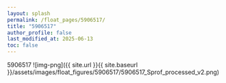 ```yaml
---
layout: splash
permalink: /float_pages/5906517/
title: "5906517"
author_profile: false
last_modified_at: 2025-06-13
toc: false
---
```

 
5906517
![img-png]({{ site.url }}{{ site.baseurl }}/assets/images/float_figures/5906517/5906517_Sprof_processed_v2.png)